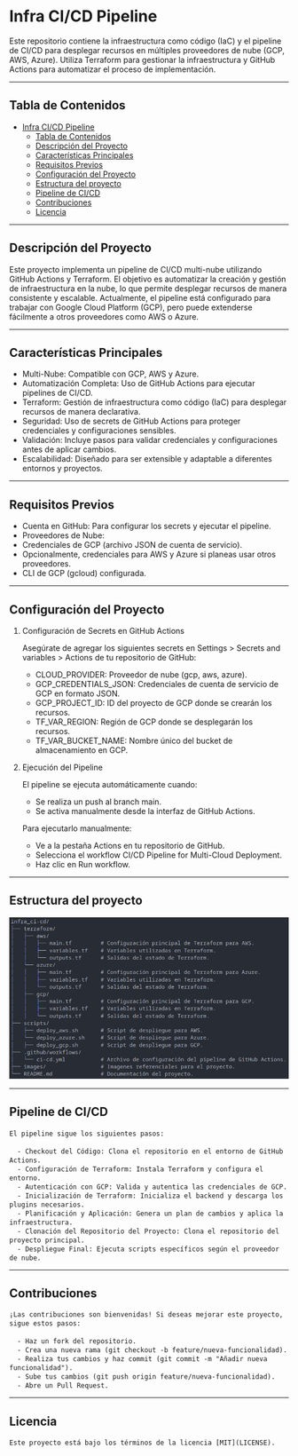 # Infra CI/CD Pipeline

Este repositorio contiene la infraestructura como código (IaC) y el pipeline de CI/CD para desplegar recursos en múltiples proveedores de nube (GCP, AWS, Azure). Utiliza Terraform para gestionar la infraestructura y GitHub Actions para automatizar el proceso de implementación.

---

## Tabla de Contenidos
- [Infra CI/CD Pipeline](#infra-cicd-pipeline)
  - [Tabla de Contenidos](#tabla-de-contenidos)
  - [Descripción del Proyecto](#descripción-del-proyecto)
  - [Características Principales](#características-principales)
  - [Requisitos Previos](#requisitos-previos)
  - [Configuración del Proyecto](#configuración-del-proyecto)
  - [Estructura del proyecto](#estructura-del-proyecto)
  - [Pipeline de CI/CD](#pipeline-de-cicd)
  - [Contribuciones](#contribuciones)
  - [Licencia](#licencia)

---

## Descripción del Proyecto

Este proyecto implementa un pipeline de CI/CD multi-nube utilizando GitHub Actions y Terraform. El objetivo es automatizar la creación y gestión de infraestructura en la nube, lo que permite desplegar recursos de manera consistente y escalable. Actualmente, el pipeline está configurado para trabajar con Google Cloud Platform (GCP), pero puede extenderse fácilmente a otros proveedores como AWS o Azure.

---

## Características Principales

- Multi-Nube: Compatible con GCP, AWS y Azure.
- Automatización Completa: Uso de GitHub Actions para ejecutar pipelines de CI/CD.
- Terraform: Gestión de infraestructura como código (IaC) para desplegar recursos de manera declarativa.
- Seguridad: Uso de secrets de GitHub Actions para proteger credenciales y configuraciones sensibles.
- Validación: Incluye pasos para validar credenciales y configuraciones antes de aplicar cambios.
- Escalabilidad: Diseñado para ser extensible y adaptable a diferentes entornos y proyectos.

---

## Requisitos Previos

- Cuenta en GitHub: Para configurar los secrets y ejecutar el pipeline.
- Proveedores de Nube:
- Credenciales de GCP (archivo JSON de cuenta de servicio).
- Opcionalmente, credenciales para AWS y Azure si planeas usar otros proveedores.
- CLI de GCP (gcloud) configurada.

---

## Configuración del Proyecto

1. Configuración de Secrets en GitHub Actions

    Asegúrate de agregar los siguientes secrets en Settings > Secrets and variables > Actions de tu repositorio de GitHub:

      - CLOUD_PROVIDER: Proveedor de nube (gcp, aws, azure).
      - GCP_CREDENTIALS_JSON: Credenciales de cuenta de servicio de GCP en formato JSON.
      - GCP_PROJECT_ID: ID del proyecto de GCP donde se crearán los recursos.
      - TF_VAR_REGION: Región de GCP donde se desplegarán los recursos.
      - TF_VAR_BUCKET_NAME: Nombre único del bucket de almacenamiento en GCP.

2. Ejecución del Pipeline

    El pipeline se ejecuta automáticamente cuando:

      - Se realiza un push al branch main.
      - Se activa manualmente desde la interfaz de GitHub Actions.

    Para ejecutarlo manualmente:

      - Ve a la pestaña Actions en tu repositorio de GitHub.
      - Selecciona el workflow CI/CD Pipeline for Multi-Cloud Deployment.
      - Haz clic en Run workflow.

---

## Estructura del proyecto

![Estructura del proyecto](images/estructura_del_proyecto.png)

---

## Pipeline de CI/CD

    El pipeline sigue los siguientes pasos:

      - Checkout del Código: Clona el repositorio en el entorno de GitHub Actions.
      - Configuración de Terraform: Instala Terraform y configura el entorno.
      - Autenticación con GCP: Valida y autentica las credenciales de GCP.
      - Inicialización de Terraform: Inicializa el backend y descarga los plugins necesarios.
      - Planificación y Aplicación: Genera un plan de cambios y aplica la infraestructura.
      - Clonación del Repositorio del Proyecto: Clona el repositorio del proyecto principal.
      - Despliegue Final: Ejecuta scripts específicos según el proveedor de nube.

---

## Contribuciones
    ¡Las contribuciones son bienvenidas! Si deseas mejorar este proyecto, sigue estos pasos:

      - Haz un fork del repositorio.
      - Crea una nueva rama (git checkout -b feature/nueva-funcionalidad).
      - Realiza tus cambios y haz commit (git commit -m "Añadir nueva funcionalidad").
      - Sube tus cambios (git push origin feature/nueva-funcionalidad).
      - Abre un Pull Request.

---

## Licencia
    Este proyecto está bajo los términos de la licencia [MIT](LICENSE).